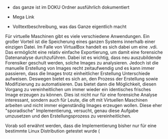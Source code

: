 - das ganze ist im DOKU Ordner ausführlich dokumentiert


- Mega Link
- Volltextbeschreibung, was das Ganze eigentlich macht

Für virtuelle Maschinen gibt es viele verschiedene Anwendungen. Ein großer Vorteil ist die Speicherung eines ganzen Systems innerhalb einer einzigen Datei. Im Falle von VirtualBox handelt es sich dabei um eine .vdi. Das ermöglicht eine relativ einfache Exportierung, um damit eine forensiche Datenanalyse durchzuführen. Dabei ist es wichtig, dass neu auszubildende Forensiker geschult werden, solche Images zu analysieren. Jedoch ist die manuelle Erstellung von Images recht zeitaufwendig und es kann immer passieren, dass die Images trotz einheitlicher Erstellung Unterschiede aufweisen. Deswegen bietet es sich an, den Prozess der Erstellung sowie Modifizierung zu automatisieren. Das bietet dann die Möglichkeit, diesen Vorgang zu vereinheitlichen um immer wieder ein identisches frisches Image erzeugen zu können. Dies ist nicht nur für eine forensiche Analyse interessant, sondern auch für Leute, die oft mit Virtuellen Maschinen arbeiten und nicht immer eigenständig Images erzeugen wollen. Diese eher "sporadische" Implementierung, versucht, genau diese Aufgabe umzusetzen und den Erstellungsprozess zu vereinheitlichen.

Vorab soll erwähnt werden, dass die Implementierung bisher nur für eine bestimmte Linux Distribution getestet wurde (
